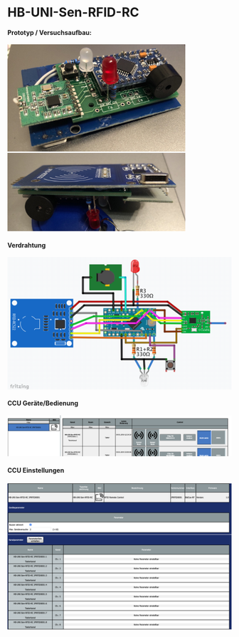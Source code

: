 # HB-UNI-Sen-RFID-RC

#### Prototyp / Versuchsaufbau:<br/>
<img src="Images/Proto1.jpeg" width=400></img><br/><img src="Images/Proto2.jpeg" width=400></img>

#### Verdrahtung
![wiring](Images/wiring.png)

#### CCU Geräte/Bedienung
![ccu_einstellungen](Images/CCU_Geraete.png)

#### CCU Einstellungen
![ccu_bedienung](Images/CCU_Einstellungen.png)
